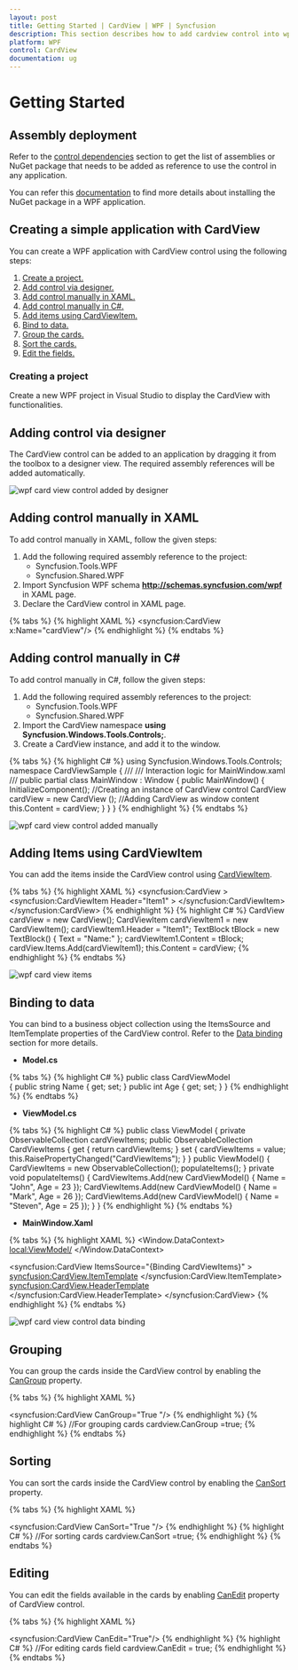 ```yaml
---
layout: post
title: Getting Started | CardView | WPF | Syncfusion
description: This section describes how to add cardview control into wpf application and explains data binding, grouping, sorting, filtering and editing features.
platform: WPF
control: CardView
documentation: ug
---
```


# Getting Started

## Assembly deployment

Refer to the [control dependencies](https://help.syncfusion.com/wpf/control-dependencies#cardview) section to get the list of assemblies or NuGet package that needs to be added as reference to use the control in any application.

You can refer this [documentation](https://help.syncfusion.com/wpf/visual-studio-integration/nuget-packages) to find more details about installing the NuGet package in a WPF application.

## Creating a simple application with CardView

You can create a WPF application with CardView control using the following steps:

1.	[Create a project.](#creating-a-project)
2.	[Add control via designer.](#adding-control-via-designer)
3.	[Add control manually in XAML.](#adding-control-manually-in-xaml)
4.	[Add control manually in C#.](#adding-control-manually-in-c)
5.	[Add items using CardViewItem.](#adding-items-using-cardviewitem)
6.	[Bind to data.](#binding-to-data)
7.	[Group the cards.](#grouping)
8.	[Sort the cards.](#sorting)
9.	[Edit the fields.](#editing)

### Creating a project

Create a new WPF project in Visual Studio to display the CardView with functionalities.

## Adding control via designer

The CardView control can be added to an application by dragging it from the toolbox to a designer view. The required assembly references will be added automatically.

![wpf card view control added by designer](Getting-Started_images/wpf-card-view-control-added-by-designer.png)

## Adding control manually in XAML

To add control manually in XAML, follow the given steps:

1.	Add the following required assembly reference to the project:
	* Syncfusion.Tools.WPF
	* Syncfusion.Shared.WPF 
2.	Import Syncfusion WPF schema **http://schemas.syncfusion.com/wpf** in XAML page.
3.	Declare the CardView control in XAML page.

{% tabs %}
{% highlight XAML %}
<Window xmlns="http://schemas.microsoft.com/winfx/2006/xaml/presentation"
        xmlns:x="http://schemas.microsoft.com/winfx/2006/xaml"
        xmlns:syncfusion="http://schemas.syncfusion.com/wpf" 
        x:Class=" CardViewSample.MainWindow"
        Title="CardView Sample" Height="350" Width="525">
    <Grid>
		<!-- CardView Control -->
		<syncfusion:CardView x:Name="cardView"/>
    </Grid>
</Window>
{% endhighlight %}
{% endtabs %}

## Adding control manually in C\#

To add control manually in C#, follow the given steps:

1.	Add the following required assembly references to the project:
	* Syncfusion.Tools.WPF
	* Syncfusion.Shared.WPF
2.	Import the CardView namespace **using Syncfusion.Windows.Tools.Controls;**.
3.	Create a CardView instance, and add it to the window.

{% tabs %}
{% highlight C# %}
using Syncfusion.Windows.Tools.Controls; 
namespace CardViewSample
{
    /// 
    /// Interaction logic for MainWindow.xaml
    /// 
    public partial class MainWindow : Window
    {
        public MainWindow()
        {
            InitializeComponent();
            //Creating an instance of CardView control
            CardView cardView = new CardView ();
            //Adding CardView as window content
            this.Content = cardView;
        }
    }
}
{% endhighlight %}
{% endtabs %}

![wpf card view control added manually](Getting-Started_images/wpf-card-view-control-added-manually.png)

## Adding Items using CardViewItem

You can add the items inside the CardView control using [CardViewItem](https://help.syncfusion.com/cr/wpf/Syncfusion.Tools.Wpf~Syncfusion.Windows.Tools.Controls.CardViewItem.html).

{% tabs %}
{% highlight XAML %}
<syncfusion:CardView >
    <syncfusion:CardViewItem Header="Item1" >
		<TextBlock Text="Name:"/>
     </syncfusion:CardViewItem>
</syncfusion:CardView>
{% endhighlight %}
{% highlight C# %}
CardView cardView = new CardView();
CardViewItem cardViewItem1 = new CardViewItem();
cardViewItem1.Header = "Item1";
TextBlock tBlock = new TextBlock() { Text = "Name:" };
cardViewItem1.Content = tBlock;
cardView.Items.Add(cardViewItem1);
this.Content = cardView;
{% endhighlight %}
{% endtabs %}

![wpf card view items](Getting-Started_images/wpf-card-view-item.png)

## Binding to data

You can bind to a business object collection using the ItemsSource and ItemTemplate properties of the CardView control. Refer to the [Data binding](https://help.syncfusion.com/wpf/cardview/data-binding-to-objects) section for more details.

* **Model.cs**

{% tabs %}
{% highlight C# %}
public class CardViewModel	
{
	public string Name
	{
		get;
		set;
	}
	public int Age
	{
		get;
		set;
	}
}
{% endhighlight %}
{% endtabs %}

* **ViewModel.cs**

{% tabs %}
{% highlight C# %}
public class ViewModel
{
	private ObservableCollection<CardViewModel> cardViewItems;
	public ObservableCollection<CardViewModel> CardViewItems
	{
		get { return cardViewItems; }
		set { cardViewItems = value; this.RaisePropertyChanged("CardViewItems"); }
	}
	public ViewModel()
	{
		CardViewItems = new ObservableCollection<CardViewModel>();
		populateItems();
	}
	private void populateItems()
	{
		CardViewItems.Add(new CardViewModel() { Name = "John", Age = 23 });
		CardViewItems.Add(new CardViewModel() { Name = "Mark", Age = 26 });
		CardViewItems.Add(new CardViewModel() { Name = "Steven", Age = 25 });
	}
}
{% endhighlight %}
{% endtabs %}

* **MainWindow.Xaml**

{% tabs %}
{% highlight XAML %}
<Window.DataContext>
    <local:ViewModel/>
</Window.DataContext>

<syncfusion:CardView ItemsSource="{Binding CardViewItems}" >
	<syncfusion:CardView.ItemTemplate>
		<DataTemplate >
			<ListBox ScrollViewer.HorizontalScrollBarVisibility="Disabled">
				<ListBoxItem>
					<StackPanel Orientation="Horizontal">
						<TextBlock Text="Name:"/>
						<TextBlock Text="{Binding Name}" Margin="5,0,0,0"/>
					</StackPanel>
				</ListBoxItem>
				<ListBoxItem>
					<StackPanel Orientation="Horizontal">
						<TextBlock Text="Age:"/>
						<TextBlock Text="{Binding Age}" Margin="5,0,0,0"/>
					</StackPanel>
				</ListBoxItem>
			</ListBox>
		</DataTemplate>
	</syncfusion:CardView.ItemTemplate>
	<syncfusion:CardView.HeaderTemplate>
		<DataTemplate>
			<TextBlock Text="{Binding Name}"/>
		</DataTemplate>
	</syncfusion:CardView.HeaderTemplate>
</syncfusion:CardView>
{% endhighlight %}
{% endtabs %}

![wpf card view control data binding](Getting-Started_images/wpf-card-view-data-binding.png)

## Grouping

You can group the cards inside the CardView control by enabling the [CanGroup](https://help.syncfusion.com/cr/wpf/Syncfusion.Tools.Wpf~Syncfusion.Windows.Tools.Controls.CardView~CanGroup.html) property.

{% tabs %}
{% highlight XAML %}
<!--Gropuing cards -->
<syncfusion:CardView CanGroup="True "/>
{% endhighlight %}
{% highlight C# %}
//For grouping cards
cardview.CanGroup =true;
{% endhighlight %}
{% endtabs %}

## Sorting

You can sort the cards inside the CardView control by enabling the [CanSort](https://help.syncfusion.com/cr/wpf/Syncfusion.Tools.Wpf~Syncfusion.Windows.Tools.Controls.CardView~CanSort.html) property.

{% tabs %}
{% highlight XAML %}
<!--Sorting cards-->
<syncfusion:CardView CanSort="True "/>
{% endhighlight %}
{% highlight C# %}
//For sorting cards
cardview.CanSort =true;
{% endhighlight %}
{% endtabs %}

## Editing

You can edit the fields available in the cards by enabling [CanEdit](https://help.syncfusion.com/cr/wpf/Syncfusion.Tools.Wpf~Syncfusion.Windows.Tools.Controls.CardView~CanEdit.html) property of CardView control.

{% tabs %}
{% highlight XAML %}
<!--Editing cards field -->
<syncfusion:CardView CanEdit="True"/>
{% endhighlight %}
{% highlight C# %}
//For editing cards field
cardview.CanEdit = true;
{% endhighlight %}
{% endtabs %}


